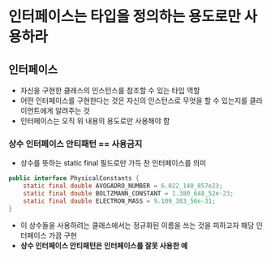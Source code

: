 # 인터페이스는 타입을 정의하는 용도로만 사용하라
## 인터페이스
* 자신을 구현한 클래스의 인스턴스를 참조할 수 있는 타입 역할
* 어떤 인터페이스를 구현한다는 것은 자신의 인스턴스로 무엇을 할 수 있는지를 클라이언트에게 알려주는 것
* 인터페이스는 오직 위 내용의 용도로만 사용해야 함
### 상수 인터페이스 안티패턴 == 사용금지
* 상수를 뜻하는 static final 필드로만 가득 찬 인터페이스를 의미
```java
public interface PhysicalConstants {
    static final double AVOGADRO_NUMBER = 6.022_140_857e23;
    static final double BOLTZMANN_CONSTANT = 1.380_648_52e-23;
    static final double ELECTRON_MASS = 9.109_383_56e-31;
}
```
* 이 상수들을 사용하려는 클래스에서는 정규화된 이름을 쓰는 것을 피하고자 해당 인터페이스 가끔 구현
* **상수 인터페이스 안티패턴은 인터페이스를 잘못 사용한 예**